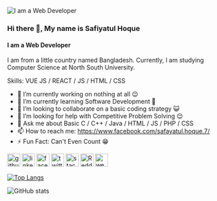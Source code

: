![I am a Web Developer](https://arturssmirnovs.github.io/github-profile-readme-generator/images/banner.png)
### Hi there 👋, My name is Safiyatul Hoque
#### I am a Web Developer

I am from a little country named Bangladesh. Currently, I am studying Computer Science at North South University.  

Skills: VUE JS / REACT / JS / HTML / CSS

- 🔭 I’m currently working on nothing at all 😉 
- 🌱 I’m currently learning Software Development 📲 
- 👯 I’m looking to collaborate on a basic coding strategy 😺 
- 🤔 I’m looking for help with Competitive Problem Solving 😌 
- 💬 Ask me about Basic C / C++ / Java / HTML / JS / PHP / CSS 
- 📫 How to reach me: https://www.facebook.com/safayatul.hoque.7/ 
- ⚡ Fun Fact: Can't Even Count 😁 


[<img src='https://cdn.jsdelivr.net/npm/simple-icons@3.0.1/icons/github.svg' alt='github' height='30'>](https://github.com/SafiyatulHoque)    [<img src='https://cdn.jsdelivr.net/npm/simple-icons@3.0.1/icons/linkedin.svg' alt='linkedin' height='30'>](https://www.linkedin.com/in/safiyatul-hoque-0433b0ab/)   [<img src='https://cdn.jsdelivr.net/npm/simple-icons@3.0.1/icons/facebook.svg' alt='facebook' height='30'>](https://www.facebook.com/safayatul.hoque.7)   [<img src='https://cdn.jsdelivr.net/npm/simple-icons@3.0.1/icons/twitter.svg' alt='twitter' height='30'>](https://twitter.com/SafayatulHoqueS)    [<img src='https://cdn.jsdelivr.net/npm/simple-icons@3.0.1/icons/stackoverflow.svg' alt='stackoverflow' height='30'>](https://stackoverflow.com/users/15285796)    [<img src='https://cdn.jsdelivr.net/npm/simple-icons@3.0.1/icons/reddit.svg' alt='Reddit' height='30'>](https://www.reddit.com/user/SafiyatulHoque)   [<img src='https://cdn.jsdelivr.net/npm/simple-icons@3.0.1/icons/icloud.svg' alt='website' height='30'>](https://safiyatulhoque.com/)    

[![Top Langs](https://github-readme-stats.vercel.app/api/top-langs/?username=SafiyatulHoque)](https://github.com/anuraghazra/github-readme-stats)

![GitHub stats](https://github-readme-stats.vercel.app/api?username=SafiyatulHoque&show_icons=true&count_private=true)  


